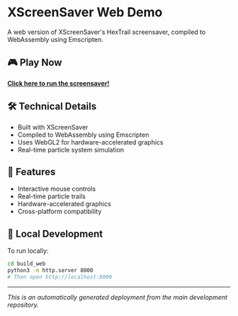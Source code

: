 # XScreenSaver Web Demo

A web version of XScreenSaver's HexTrail screensaver, compiled to WebAssembly using Emscripten.

## 🎮 Play Now

**[Click here to run the screensaver!](https://rebroad.github.io/xscreensaver/)**

## 🛠️ Technical Details

- Built with XScreenSaver
- Compiled to WebAssembly using Emscripten
- Uses WebGL2 for hardware-accelerated graphics
- Real-time particle system simulation

## 🎯 Features

- Interactive mouse controls
- Real-time particle trails
- Hardware-accelerated graphics
- Cross-platform compatibility

## 🚀 Local Development

To run locally:
```bash
cd build_web
python3 -m http.server 8000
# Then open http://localhost:8000
```

---

*This is an automatically generated deployment from the main development repository.*
